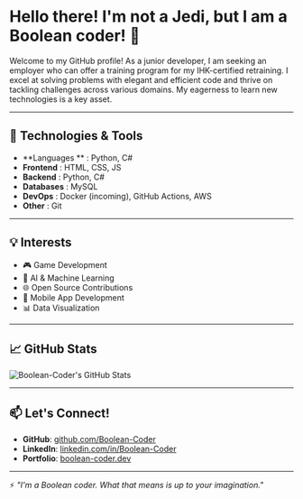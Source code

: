 # Hello there! I'm not a Jedi, but I am a Boolean coder! 👋
Welcome to my GitHub profile! As a junior developer, I am seeking an employer who can offer a training program for my IHK-certified retraining. I excel at solving problems with elegant and efficient code and thrive on tackling challenges across various domains. My eagerness to learn new technologies is a key asset.

---

## 🔧 Technologies & Tools
- **Languages    **  : Python, C#
- **Frontend**   : HTML, CSS, JS
- **Backend**    : Python, C#
- **Databases**  : MySQL
- **DevOps**     : Docker (incoming), GitHub Actions, AWS
- **Other**      : Git

---

## 💡 Interests
- 🎮 Game Development
- 🧠 AI & Machine Learning
- 🌐 Open Source Contributions
- 📱 Mobile App Development
- 📊 Data Visualization

---

## 📈 GitHub Stats
![Boolean-Coder's GitHub Stats](https://github-readme-stats.vercel.app/api?username=Boolean-Coder&show_icons=true&theme=radical)

---

## 📫 Let's Connect!
- **GitHub**: [github.com/Boolean-Coder](https://github.com/Boolean-Coder)
- **LinkedIn**: [linkedin.com/in/Boolean-Coder](#)
- **Portfolio**: [boolean-coder.dev](#)

---

⚡ *"I'm a Boolean coder. What that means is up to your imagination."*
